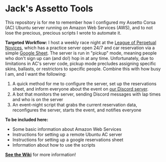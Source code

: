 # Jack's Assetto Tools
This repository is for me to remember how I configured my Assetto Corsa (AC) Ubuntu server running on Amazon Web Services (AWS), and to not lose the precious, precious scripts I wrote to automate it. 

**Targeted Workflow:** I host a weekly race night at the [League of Perpetual Novices](https://discord.me/LoPeN), which has a practice server open 24/7 and car reservation via a simple [Google Sheet](https://www.google.ca/sheets/about/). The server is run in "pickup" mode, meaning people who don't sign up can (and do!) hop in at any time. Unfortunately, due to limitations in AC's server code, pickup mode precludes assigning specific skins, ballasts, or restrictors to specific people. Combine this with how busy I am, and I want the following:
 1. A quick method for me to configure the server, set up the reservations sheet, and inform everyone about the event on [our Discord server](https://discord.me/LoPeN).
 2. A bot that monitors the server, sending Discord messages with lap times and who is on the server
 3. An event-night script that grabs the current reservation data, reconfigures the server, starts the event, and notifies everyone

**To be included here:**
 * Some basic information about Amazon Web Services
 * Instructions for setting up a remote Ubuntu AC server
 * Instructions for setting up a google reservations sheet
 * Information about how to use the scripts

**[See the Wiki](https://github.com/jaxankey/Jax-Assetto-Tools/wiki)** for more information!
